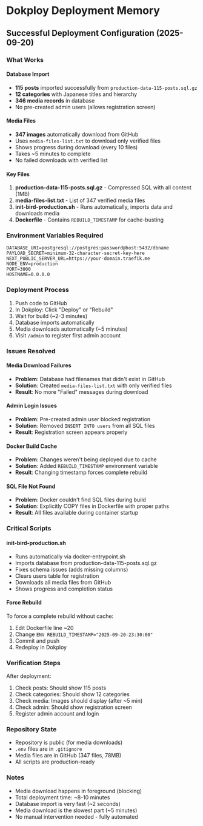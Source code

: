 # Dokploy Deployment Memory

## Successful Deployment Configuration (2025-09-20)

### What Works

#### Database Import
- **115 posts** imported successfully from `production-data-115-posts.sql.gz`
- **12 categories** with Japanese titles and hierarchy
- **346 media records** in database
- No pre-created admin users (allows registration screen)

#### Media Files
- **347 images** automatically download from GitHub
- Uses `media-files-list.txt` to download only verified files
- Shows progress during download (every 10 files)
- Takes ~5 minutes to complete
- No failed downloads with verified list

#### Key Files
1. **production-data-115-posts.sql.gz** - Compressed SQL with all content (1MB)
2. **media-files-list.txt** - List of 347 verified media files
3. **init-bird-production.sh** - Runs automatically, imports data and downloads media
4. **Dockerfile** - Contains `REBUILD_TIMESTAMP` for cache-busting

### Environment Variables Required
```env
DATABASE_URI=postgresql://postgres:password@host:5432/dbname
PAYLOAD_SECRET=minimum-32-character-secret-key-here
NEXT_PUBLIC_SERVER_URL=https://your-domain.traefik.me
NODE_ENV=production
PORT=3000
HOSTNAME=0.0.0.0
```

### Deployment Process
1. Push code to GitHub
2. In Dokploy: Click "Deploy" or "Rebuild"
3. Wait for build (~2-3 minutes)
4. Database imports automatically
5. Media downloads automatically (~5 minutes)
6. Visit `/admin` to register first admin account

### Issues Resolved

#### Media Download Failures
- **Problem**: Database had filenames that didn't exist in GitHub
- **Solution**: Created `media-files-list.txt` with only verified files
- **Result**: No more "Failed" messages during download

#### Admin Login Issues
- **Problem**: Pre-created admin user blocked registration
- **Solution**: Removed `INSERT INTO users` from all SQL files
- **Result**: Registration screen appears properly

#### Docker Build Cache
- **Problem**: Changes weren't being deployed due to cache
- **Solution**: Added `REBUILD_TIMESTAMP` environment variable
- **Result**: Changing timestamp forces complete rebuild

#### SQL File Not Found
- **Problem**: Docker couldn't find SQL files during build
- **Solution**: Explicitly COPY files in Dockerfile with proper paths
- **Result**: All files available during container startup

### Critical Scripts

#### init-bird-production.sh
- Runs automatically via docker-entrypoint.sh
- Imports database from production-data-115-posts.sql.gz
- Fixes schema issues (adds missing columns)
- Clears users table for registration
- Downloads all media files from GitHub
- Shows progress and completion status

#### Force Rebuild
To force a complete rebuild without cache:
1. Edit Dockerfile line ~20
2. Change `ENV REBUILD_TIMESTAMP="2025-09-20-23:30:00"`
3. Commit and push
4. Redeploy in Dokploy

### Verification Steps
After deployment:
1. Check posts: Should show 115 posts
2. Check categories: Should show 12 categories
3. Check media: Images should display (after ~5 min)
4. Check admin: Should show registration screen
5. Register admin account and login

### Repository State
- Repository is public (for media downloads)
- `.env` files are in `.gitignore`
- Media files are in GitHub (347 files, 78MB)
- All scripts are production-ready

### Notes
- Media download happens in foreground (blocking)
- Total deployment time: ~8-10 minutes
- Database import is very fast (~2 seconds)
- Media download is the slowest part (~5 minutes)
- No manual intervention needed - fully automated